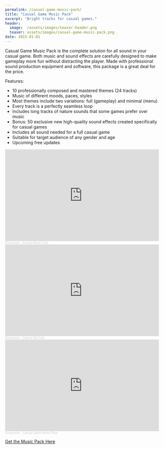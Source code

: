 ```yaml
---
permalink: /casual-game-music-pack/
title: "Casual Game Music Pack"
excerpt: "Bright tracks for casual games."
header:
  image:  /assets/images/teaser-header.png
  teaser: assets/images/casual-game-music-pack.png
date: 2015-01-01
---
```


Casual Game Music Pack is the complete solution for all sound in your casual game. Both music and sound effects are carefully designed to make gameplay more fun without distracting the player. Made with professional sound production equipment and software, this package is a great deal for the price.


Features:
  * 10 professionally composed and mastered themes (24 tracks)
  * Music of different moods, paces, styles
  * Most themes include two variations: full (gameplay) and minimal (menu)
  * Every track is a perfectly seamless loop
  * Includes long tracks of nature sounds that some games prefer over music
  * Bonus: 50 exclusive new high-quality sound effects created specifically for casual games
  * Includes all sound needed for a full casual game
  * Suitable for target audience of any gender and age
  * Upcoming free updates

<iframe width="100%" height="300" scrolling="no" frameborder="no" allow="autoplay" src="https://w.soundcloud.com/player/?url=https%3A//api.soundcloud.com/tracks/241468370&color=%23ff5500&auto_play=false&hide_related=false&show_comments=true&show_user=true&show_reposts=false&show_teaser=true&visual=true"></iframe><div style="font-size: 10px; color: #cccccc;line-break: anywhere;word-break: normal;overflow: hidden;white-space: nowrap;text-overflow: ellipsis; font-family: Interstate,Lucida Grande,Lucida Sans Unicode,Lucida Sans,Garuda,Verdana,Tahoma,sans-serif;font-weight: 100;"><a href="https://soundcloud.com/dstrm" title="Dustyroom" target="_blank" style="color: #cccccc; text-decoration: none;">Dustyroom</a> · <a href="https://soundcloud.com/dstrm/casual-music-cuts" title="Casual Music Cuts" target="_blank" style="color: #cccccc; text-decoration: none;">Casual Music Cuts</a></div>  

<iframe width="100%" height="300" scrolling="no" frameborder="no" allow="autoplay" src="https://w.soundcloud.com/player/?url=https%3A//api.soundcloud.com/tracks/241468369&color=%23ff5500&auto_play=false&hide_related=false&show_comments=true&show_user=true&show_reposts=false&show_teaser=true&visual=true"></iframe><div style="font-size: 10px; color: #cccccc;line-break: anywhere;word-break: normal;overflow: hidden;white-space: nowrap;text-overflow: ellipsis; font-family: Interstate,Lucida Grande,Lucida Sans Unicode,Lucida Sans,Garuda,Verdana,Tahoma,sans-serif;font-weight: 100;"><a href="https://soundcloud.com/dstrm" title="Dustyroom" target="_blank" style="color: #cccccc; text-decoration: none;">Dustyroom</a> · <a href="https://soundcloud.com/dstrm/casual-sfx-cuts" title="Casual Sfx Cuts" target="_blank" style="color: #cccccc; text-decoration: none;">Casual Sfx Cuts</a></div>  

<iframe width="100%" height="300" scrolling="no" frameborder="no" allow="autoplay" src="https://w.soundcloud.com/player/?url=https%3A//api.soundcloud.com/playlists/184503587&color=%23ff5500&auto_play=false&hide_related=false&show_comments=true&show_user=true&show_reposts=false&show_teaser=true&visual=true"></iframe><div style="font-size: 10px; color: #cccccc;line-break: anywhere;word-break: normal;overflow: hidden;white-space: nowrap;text-overflow: ellipsis; font-family: Interstate,Lucida Grande,Lucida Sans Unicode,Lucida Sans,Garuda,Verdana,Tahoma,sans-serif;font-weight: 100;"><a href="https://soundcloud.com/dstrm" title="Dustyroom" target="_blank" style="color: #cccccc; text-decoration: none;">Dustyroom</a> · <a href="https://soundcloud.com/dstrm/sets/casual-game-music-pack" title="Casual Game Music Pack" target="_blank" style="color: #cccccc; text-decoration: none;">Casual Game Music Pack</a></div>  

[Get the Music Pack Here](https://www.assetstore.unity3d.com/#!/content/53575?aid=1101lHzQ)